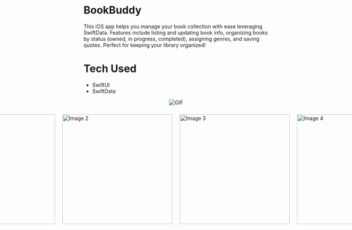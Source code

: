 # BookBuddy
This iOS app helps you manage your book collection with ease leveraging SwiftData. Features include listing and updating book info, organizing books by status (owned, in progress, completed), assigning genres, and saving quotes. Perfect for keeping your library organized!



<h1>Tech Used</h1>

- SwiftUI
- SwiftData


<p align="center">
  <img src="https://github.com/hrsshopnil/BookBuddy/assets/89196977/17c009b6-1151-4851-b0d1-86027a7532b4" alt="GIF">
</p>

<div style="display: flex; justify-content: center; align-items: center;">
  <img src="https://github.com/hrsshopnil/BookBuddy/assets/89196977/b5ae4c78-dc3b-464c-ba27-77d36606fffc" alt="Image 1" style="margin: 10px; width: 300px;">
  <img src="https://github.com/hrsshopnil/BookBuddy/assets/89196977/de6cf4b7-043f-4068-b6af-d62d76e8ca4d" alt="Image 2" style="margin: 10px; width: 300px;">
  <img src="https://github.com/hrsshopnil/BookBuddy/assets/89196977/cf253a96-4ee8-4d6d-b511-e8e17f589cd6" alt="Image 3" style="margin: 10px; width: 300px;">
  <img src="https://github.com/hrsshopnil/BookBuddy/assets/89196977/e193cbad-f186-4b34-9547-b38dc351e984" alt="Image 4" style="margin: 10px; width: 300px;">
</div>
